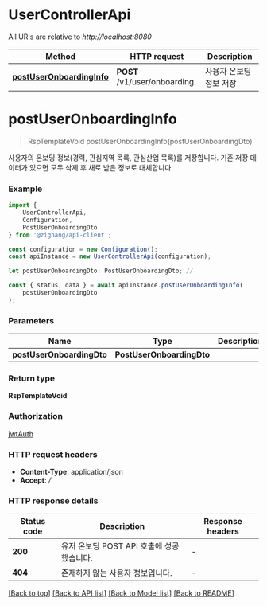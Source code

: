# UserControllerApi

All URIs are relative to *http://localhost:8080*

|Method | HTTP request | Description|
|------------- | ------------- | -------------|
|[**postUserOnboardingInfo**](#postuseronboardinginfo) | **POST** /v1/user/onboarding | 사용자 온보딩 정보 저장|

# **postUserOnboardingInfo**
> RspTemplateVoid postUserOnboardingInfo(postUserOnboardingDto)

사용자의 온보딩 정보(경력, 관심지역 목록, 관심산업 목록)를 저장합니다. 기존 저장 데이터가 있으면 모두 삭제 후 새로 받은 정보로 대체합니다.

### Example

```typescript
import {
    UserControllerApi,
    Configuration,
    PostUserOnboardingDto
} from '@zighang/api-client';

const configuration = new Configuration();
const apiInstance = new UserControllerApi(configuration);

let postUserOnboardingDto: PostUserOnboardingDto; //

const { status, data } = await apiInstance.postUserOnboardingInfo(
    postUserOnboardingDto
);
```

### Parameters

|Name | Type | Description  | Notes|
|------------- | ------------- | ------------- | -------------|
| **postUserOnboardingDto** | **PostUserOnboardingDto**|  | |


### Return type

**RspTemplateVoid**

### Authorization

[jwtAuth](../README.md#jwtAuth)

### HTTP request headers

 - **Content-Type**: application/json
 - **Accept**: */*


### HTTP response details
| Status code | Description | Response headers |
|-------------|-------------|------------------|
|**200** | 유저 온보딩 POST API 호출에 성공했습니다. |  -  |
|**404** | 존재하지 않는 사용자 정보입니다. |  -  |

[[Back to top]](#) [[Back to API list]](../README.md#documentation-for-api-endpoints) [[Back to Model list]](../README.md#documentation-for-models) [[Back to README]](../README.md)

